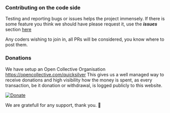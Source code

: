 ### Contributing on the code side
Testing and reporting bugs or issues helps the project immensely. 
If there is some feature you think we should have please request it, use the ***issues*** section [here](https://github.com/BossHobby/QUICKSILVER/issues)

Any coders wishing to join in, all PRs will be considered, you know where to post them.

### Donations
We have setup an Open Collective Organisation https://opencollective.com/quicksilver 
This gives us a well managed way to receive donations and high visibility how the money is spent,
as every transaction, be it donation or withdrawal, is logged publicly to this website.


[![Donate](https://img.shields.io/badge/Quicksilver-Open--Collective--Donate-brightgreen)](https://opencollective.com/quicksilver)

We are gratefull for any support, thank you. 🥑 